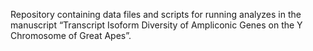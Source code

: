 Repository containing data files and scripts for running analyzes in the manuscript “Transcript Isoform Diversity of Ampliconic Genes on the Y Chromosome of Great Apes”.

